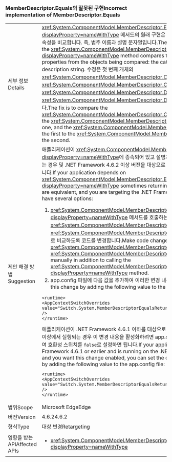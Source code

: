 ### <a name="incorrect-implementation-of-memberdescriptorequals"></a><span data-ttu-id="cf575-101">MemberDescriptor.Equals의 잘못된 구현</span><span class="sxs-lookup"><span data-stu-id="cf575-101">Incorrect implementation of MemberDescriptor.Equals</span></span>

|   |   |
|---|---|
|<span data-ttu-id="cf575-102">세부 정보</span><span class="sxs-lookup"><span data-stu-id="cf575-102">Details</span></span>|<span data-ttu-id="cf575-103"><xref:System.ComponentModel.MemberDescriptor.Equals%2A?displayProperty=nameWithType> 메서드의 원래 구현은 비교되는 개체의 두 가지 문자열 속성을 비교합니다. 즉, 범주 이름과 설명 문자열입니다.</span><span class="sxs-lookup"><span data-stu-id="cf575-103">The original implementation of the <xref:System.ComponentModel.MemberDescriptor.Equals%2A?displayProperty=nameWithType> method compares two different string properties from the objects being compared: the category name and the description string.</span></span> <span data-ttu-id="cf575-104">수정은 첫 번째 개체의 <xref:System.ComponentModel.MemberDescriptor.Category>를 두 번째의 <xref:System.ComponentModel.MemberDescriptor.Category>와 비교하고, 첫 번째의 <xref:System.ComponentModel.MemberDescriptor.Description>을 두 번째의 <xref:System.ComponentModel.MemberDescriptor.Description>과 비교하는 것입니다.</span><span class="sxs-lookup"><span data-stu-id="cf575-104">The fix is to compare the <xref:System.ComponentModel.MemberDescriptor.Category> of the first object to the <xref:System.ComponentModel.MemberDescriptor.Category> of the second one, and the <xref:System.ComponentModel.MemberDescriptor.Description> of the first to the <xref:System.ComponentModel.MemberDescriptor.Description> of the second.</span></span>|
|<span data-ttu-id="cf575-105">제안 해결 방법</span><span class="sxs-lookup"><span data-stu-id="cf575-105">Suggestion</span></span>|<span data-ttu-id="cf575-106">애플리케이션이 <xref:System.ComponentModel.MemberDescriptor.Equals%2A?displayProperty=nameWithType>에 종속되어 있고 설명자가 동일할 때 <code>false</code>를 반환하는 경우 및 .NET Framework 4.6.2 이상 버전을 대상으로 하는 경우에 몇 가지 옵션이 있습니다.</span><span class="sxs-lookup"><span data-stu-id="cf575-106">If your application depends on <xref:System.ComponentModel.MemberDescriptor.Equals%2A?displayProperty=nameWithType> sometimes returning <code>false</code> when descriptors are equivalent, and you are targeting the .NET Framework 4.6.2 or later, you have several options:</span></span><ol><li><span data-ttu-id="cf575-107"><xref:System.ComponentModel.MemberDescriptor.Equals%2A?displayProperty=nameWithType> 메서드를 호출하는 것 외에도 <xref:System.ComponentModel.MemberDescriptor.Category> 및 <xref:System.ComponentModel.MemberDescriptor.Description> 필드를 수동으로 비교하도록 코드를 변경합니다.</span><span class="sxs-lookup"><span data-stu-id="cf575-107">Make code changes to compare the <xref:System.ComponentModel.MemberDescriptor.Category> and <xref:System.ComponentModel.MemberDescriptor.Description> fields manually in addition to calling the <xref:System.ComponentModel.MemberDescriptor.Equals%2A?displayProperty=nameWithType> method.</span></span></li><li><span data-ttu-id="cf575-108">app.config 파일에 다음 값을 추가하여 이러한 변경 내용을 옵트아웃합니다.</span><span class="sxs-lookup"><span data-stu-id="cf575-108">Opt out of this change by adding the following value to the app.config file:</span></span></li></ol><pre><code class="lang-xml">&lt;runtime&gt;&#13;&#10;&lt;AppContextSwitchOverrides value=&quot;Switch.System.MemberDescriptorEqualsReturnsFalseIfEquivalent=true&quot; /&gt;&#13;&#10;&lt;/runtime&gt;&#13;&#10;</code></pre><span data-ttu-id="cf575-109">애플리케이션이 .NET Framework 4.6.1 이하를 대상으로 하고 .NET Framework 4.6.2 이상에서 실행되는 경우 이 변경 내용을 활성화하려면 app.config 파일에 다음 값을 추가하여 호환성 스위치를 <code>false</code>로 설정하면 됩니다.</span><span class="sxs-lookup"><span data-stu-id="cf575-109">If your application targets .NET Framework 4.6.1 or earlier and is running on the .NET Framework 4.6.2 or later and you want this change enabled, you can set the compatibility switch to <code>false</code> by adding the following value to the app.config file:</span></span><pre><code class="lang-xml">&lt;runtime&gt;&#13;&#10;&lt;AppContextSwitchOverrides value=&quot;Switch.System.MemberDescriptorEqualsReturnsFalseIfEquivalent=false&quot; /&gt;&#13;&#10;&lt;/runtime&gt;&#13;&#10;</code></pre>|
|<span data-ttu-id="cf575-110">범위</span><span class="sxs-lookup"><span data-stu-id="cf575-110">Scope</span></span>|<span data-ttu-id="cf575-111">Microsoft Edge</span><span class="sxs-lookup"><span data-stu-id="cf575-111">Edge</span></span>|
|<span data-ttu-id="cf575-112">버전</span><span class="sxs-lookup"><span data-stu-id="cf575-112">Version</span></span>|<span data-ttu-id="cf575-113">4.6.2</span><span class="sxs-lookup"><span data-stu-id="cf575-113">4.6.2</span></span>|
|<span data-ttu-id="cf575-114">형식</span><span class="sxs-lookup"><span data-stu-id="cf575-114">Type</span></span>|<span data-ttu-id="cf575-115">대상 변경</span><span class="sxs-lookup"><span data-stu-id="cf575-115">Retargeting</span></span>|
|<span data-ttu-id="cf575-116">영향을 받는 API</span><span class="sxs-lookup"><span data-stu-id="cf575-116">Affected APIs</span></span>|<ul><li><xref:System.ComponentModel.MemberDescriptor.Equals(System.Object)?displayProperty=nameWithType></li></ul>|

